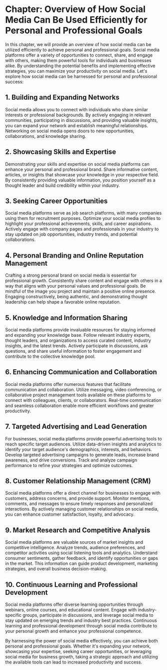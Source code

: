 Chapter: Overview of How Social Media Can Be Used Efficiently for Personal and Professional Goals
=================================================================================================

In this chapter, we will provide an overview of how social media can be utilized efficiently to achieve personal and professional goals. Social media platforms offer a variety of opportunities to connect, share, and engage with others, making them powerful tools for individuals and businesses alike. By understanding the potential benefits and implementing effective strategies, you can maximize your productivity on social media. Let's explore how social media can be harnessed for personal and professional success:

**1. Building and Expanding Networks**
--------------------------------------

Social media allows you to connect with individuals who share similar interests or professional backgrounds. By actively engaging in relevant communities, participating in discussions, and providing valuable insights, you can expand your network and establish meaningful relationships. Networking on social media opens doors to new opportunities, collaborations, and knowledge sharing.

**2. Showcasing Skills and Expertise**
--------------------------------------

Demonstrating your skills and expertise on social media platforms can enhance your personal and professional brand. Share informative content, articles, or insights that showcase your knowledge in your respective field. By consistently providing valuable information, you position yourself as a thought leader and build credibility within your industry.

**3. Seeking Career Opportunities**
-----------------------------------

Social media platforms serve as job search platforms, with many companies using them for recruitment purposes. Optimize your social media profiles to highlight your professional achievements, skills, and career aspirations. Actively engage with company pages and professionals in your industry to stay updated on job opportunities, industry trends, and potential collaborations.

**4. Personal Branding and Online Reputation Management**
---------------------------------------------------------

Crafting a strong personal brand on social media is essential for professional growth. Consistently share content and engage with others in a way that aligns with your personal values and professional goals. Be mindful of the image you project and maintain a positive online presence. Engaging constructively, being authentic, and demonstrating thought leadership can help shape a favorable online reputation.

**5. Knowledge and Information Sharing**
----------------------------------------

Social media platforms provide invaluable resources for staying informed and expanding your knowledge base. Follow relevant industry experts, thought leaders, and organizations to access curated content, industry insights, and the latest trends. Actively participate in discussions, ask questions, and share useful information to foster engagement and contribute to the collective knowledge pool.

**6. Enhancing Communication and Collaboration**
------------------------------------------------

Social media platforms offer numerous features that facilitate communication and collaboration. Utilize messaging, video conferencing, or collaborative project management tools available on these platforms to connect with colleagues, clients, or collaborators. Real-time communication and seamless collaboration enable more efficient workflows and greater productivity.

**7. Targeted Advertising and Lead Generation**
-----------------------------------------------

For businesses, social media platforms provide powerful advertising tools to reach specific target audiences. Utilize data-driven insights and analytics to identify your target audience's demographics, interests, and behaviors. Develop targeted advertising campaigns to generate leads, increase brand awareness, and drive conversions. Track and analyze campaign performance to refine your strategies and optimize outcomes.

**8. Customer Relationship Management (CRM)**
---------------------------------------------

Social media platforms offer a direct channel for businesses to engage with customers, address concerns, and provide support. Monitor mentions, comments, and messages to ensure timely responses and personalized interactions. By actively managing customer relationships on social media, you can enhance customer satisfaction, loyalty, and advocacy.

**9. Market Research and Competitive Analysis**
-----------------------------------------------

Social media platforms are valuable sources of market insights and competitive intelligence. Analyze trends, audience preferences, and competitor activities using social listening tools and analytics. Understand consumer sentiments, gather feedback, and identify opportunities or gaps in the market. This information can guide product development, marketing strategies, and overall business decision-making.

**10. Continuous Learning and Professional Development**
--------------------------------------------------------

Social media platforms offer diverse learning opportunities through webinars, online courses, and educational content. Engage with industry-specific groups, participate in discussions, and leverage social media to stay updated on emerging trends and industry best practices. Continuous learning and professional development through social media contribute to your personal growth and enhance your professional competence.

By harnessing the power of social media effectively, you can achieve both personal and professional goals. Whether it's expanding your network, showcasing your expertise, seeking career opportunities, or leveraging social media for business growth, taking a strategic approach and utilizing the available tools can lead to increased productivity and success.
